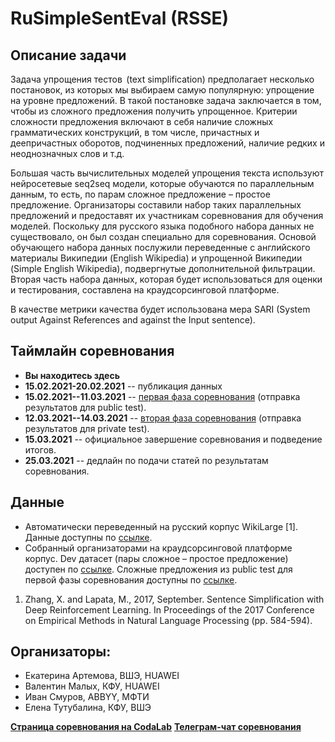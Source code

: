 # RuSimpleSentEval (RSSE)

## Описание задачи
Задача упрощения тестов  (text simplification) предполагает несколько постановок, из которых мы выбираем самую популярную: упрощение на уровне предложений. В такой постановке задача заключается в том, чтобы из сложного предложения получить упрощенное. 
Критерии сложности предложения включают в себя наличие сложных грамматических конструкций, в том числе, причастных и деепричастных оборотов, подчиненных предложений, наличие редких и неоднозначных слов и т.д.

Большая часть вычислительных моделей упрощения текста используют нейросетевые seq2seq модели, которые обучаются по параллельным данным, то есть, по парам сложное предложение – простое предложение. Организаторы составили набор таких параллельных предложений и предоставят их участникам соревнования для обучения моделей. Поскольку для русского языка подобного набора данных не существовало, он был создан специально для соревнования. Основой обучающего набора данных послужили переведенные с английского материалы Википедии (English Wikipedia) и упрощенной Википедии (Simple English Wikipedia), подвергнутые дополнительной фильтрации. Вторая часть набора данных, которая будет использоваться для оценки и тестирования, составлена на краудсорсинговой платформе.

В качестве метрики качества будет использована мера SARI (System output Against References and against the Input sentence). 

## Таймлайн соревнования
* **Вы находитесь здесь**
* **15.02.2021-20.02.2021** -- публикация данных 
* **15.02.2021--11.03.2021** -- [первая фаза соревнования](https://competitions.codalab.org/competitions/29037#phases) (отправка результатов для public test).
* **12.03.2021--14.03.2021**  -- [вторая фаза соревнования](https://competitions.codalab.org/competitions/29037#phases) (отправка результатов для private test).
* **15.03.2021** -- официальное завершение соревнования и подведение итогов.
* **25.03.2021** -- дедлайн по подачи статей по результатам соревнования.

## Данные

* Автоматически переведенный на русский  корпус WikiLarge [1]. Данные доступны по [ссылке](https://drive.google.com/drive/folders/1jfij3KuiRbO_XoLiquSBP2mZafzPhrsL). 
* Собранный организаторами на краудсорсинговой платформе корпус. Dev датасет (пары сложное –  простое предложение) доступен по [ссылке](https://github.com/dialogue-evaluation/RuSimpleSentEval/blob/main/dev_sents.csv). Сложные предложения из public test для первой фазы соревнования доступны по [ссылке](public_test_only.csv). 

1. Zhang, X. and Lapata, M., 2017, September. Sentence Simplification with Deep Reinforcement Learning. In Proceedings of the 2017 Conference on Empirical Methods in Natural Language Processing (pp. 584-594).


## Организаторы:
* Екатерина Артемова, ВШЭ, HUAWEI
* Валентин Малых, КФУ, HUAWEI
* Иван Смуров, ABBYY, МФТИ
* Елена Тутубалина, КФУ, ВШЭ


[**Страница соревнования на CodaLab**](https://competitions.codalab.org/competitions/29037#learn_the_details)
[**Телеграм-чат соревнования**](https://t.me/rsse2021)

